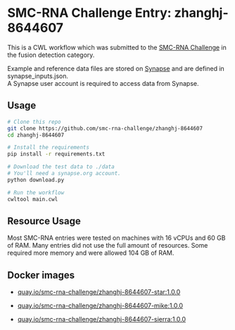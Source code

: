 SMC-RNA Challenge Entry: zhanghj-8644607
========================================================

This is a CWL workflow which was submitted to the [SMC-RNA Challenge][smcrna] in the fusion detection category.

Example and reference data files are stored on [Synapse][data] and are
defined in synapse_inputs.json.  
A Synapse user account is required to access data from Synapse.

Usage
--------------------------------------------------------

```bash
# Clone this repo
git clone https://github.com/smc-rna-challenge/zhanghj-8644607
cd zhanghj-8644607

# Install the requirements
pip install -r requirements.txt

# Download the test data to ./data
# You'll need a synapse.org account.
python download.py

# Run the workflow
cwltool main.cwl
```

Resource Usage
--------------------------------------------------------

Most SMC-RNA entries were tested on machines with 16 vCPUs and 60 GB of RAM.
Many entries did not use the full amount of resources.
Some required more memory and were allowed 104 GB of RAM.


Docker images
--------------------------------------------------------


- [quay.io/smc-rna-challenge/zhanghj-8644607-star:1.0.0](https://quay.io/smc-rna-challenge/zhanghj-8644607-star:1.0.0)

- [quay.io/smc-rna-challenge/zhanghj-8644607-mike:1.0.0](https://quay.io/smc-rna-challenge/zhanghj-8644607-mike:1.0.0)

- [quay.io/smc-rna-challenge/zhanghj-8644607-sierra:1.0.0](https://quay.io/smc-rna-challenge/zhanghj-8644607-sierra:1.0.0)






[smcrna]: https://www.synapse.org/#!Synapse:syn2813589/wiki/401435
[data]: https://www.synapse.org/#!Synapse:syn9878884
